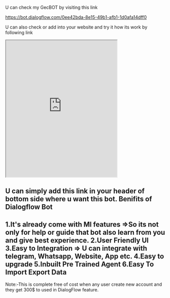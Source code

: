 U can check my GecBOT by visiting this link

https://bot.dialogflow.com/0ee42bda-8e15-49b1-afb1-1d0afa14dff0

U can also check or add into your website and try it how its work
by following link

<iframe height="430" width="350" src="https://bot.dialogflow.com/0ee42bda-8e15-49b1-afb1-1d0afa14dff0"></iframe>

U can simply add this link in your header of bottom side where u want this bot.
Benifits of Dialogflow Bot 
--------------------------------
1.It's already come with Ml features
=>So its not only for help or guide that bot also learn from you and give best experience.
2.User Friendly UI
3.Easy to Integration
=> U can integrate with telegram, Whatsapp, Website, App etc.
4.Easy to upgrade
5.Inbuilt Pre Trained Agent 
6.Easy To Import Export Data 
--------------------------------

Note:-This is complete free of cost when any user create new account and they get 300$ to used in DialogFlow feature.
